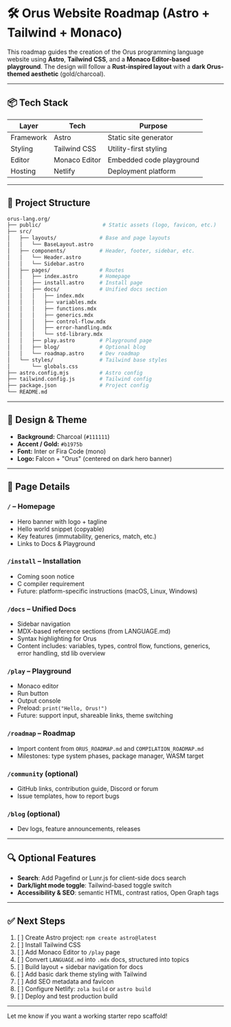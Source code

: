 # 🛠️ Orus Website Roadmap (Astro + Tailwind + Monaco)

This roadmap guides the creation of the Orus programming language website using **Astro**, **Tailwind CSS**, and a **Monaco Editor-based playground**. The design will follow a **Rust-inspired layout** with a **dark Orus-themed aesthetic** (gold/charcoal).

---

## 📦 Tech Stack

| Layer     | Tech          | Purpose                  |
| --------- | ------------- | ------------------------ |
| Framework | Astro         | Static site generator    |
| Styling   | Tailwind CSS  | Utility-first styling    |
| Editor    | Monaco Editor | Embedded code playground |
| Hosting   | Netlify       | Deployment platform      |

---

## 🧱 Project Structure

```bash
orus-lang.org/
├── public/                    # Static assets (logo, favicon, etc.)
├── src/
│   ├── layouts/              # Base and page layouts
│   │   └── BaseLayout.astro
│   ├── components/           # Header, footer, sidebar, etc.
│   │   └── Header.astro
│   │   └── Sidebar.astro
│   ├── pages/                # Routes
│   │   ├── index.astro       # Homepage
│   │   ├── install.astro     # Install page
│   │   ├── docs/             # Unified docs section
│   │   │   ├── index.mdx
│   │   │   ├── variables.mdx
│   │   │   ├── functions.mdx
│   │   │   ├── generics.mdx
│   │   │   ├── control-flow.mdx
│   │   │   ├── error-handling.mdx
│   │   │   └── std-library.mdx
│   │   ├── play.astro        # Playground page
│   │   ├── blog/             # Optional blog
│   │   └── roadmap.astro     # Dev roadmap
│   └── styles/               # Tailwind base styles
│       └── globals.css
├── astro.config.mjs          # Astro config
├── tailwind.config.js        # Tailwind config
├── package.json              # Project config
└── README.md
```

---

## 🎨 Design & Theme

* **Background:** Charcoal (`#111111`)
* **Accent / Gold:** `#b1975b`
* **Font:** Inter or Fira Code (mono)
* **Logo:** Falcon + "Orus" (centered on dark hero banner)

---

## 📄 Page Details

### `/` – Homepage

* Hero banner with logo + tagline
* Hello world snippet (copyable)
* Key features (immutability, generics, match, etc.)
* Links to Docs & Playground

### `/install` – Installation

* Coming soon notice
* C compiler requirement
* Future: platform-specific instructions (macOS, Linux, Windows)

### `/docs` – Unified Docs

* Sidebar navigation
* MDX-based reference sections (from LANGUAGE.md)
* Syntax highlighting for Orus
* Content includes: variables, types, control flow, functions, generics, error handling, std lib overview

### `/play` – Playground

* Monaco editor
* Run button
* Output console
* Preload: `print("Hello, Orus!")`
* Future: support input, shareable links, theme switching

### `/roadmap` – Roadmap

* Import content from `ORUS_ROADMAP.md` and `COMPILATION_ROADMAP.md`
* Milestones: type system phases, package manager, WASM target

### `/community` (optional)

* GitHub links, contribution guide, Discord or forum
* Issue templates, how to report bugs

### `/blog` (optional)

* Dev logs, feature announcements, releases

---

## 🔍 Optional Features

* **Search**: Add Pagefind or Lunr.js for client-side docs search
* **Dark/light mode toggle**: Tailwind-based toggle switch
* **Accessibility & SEO**: semantic HTML, contrast ratios, Open Graph tags

---

## ✅ Next Steps

1. [ ] Create Astro project: `npm create astro@latest`
2. [ ] Install Tailwind CSS
3. [ ] Add Monaco Editor to `/play` page
4. [ ] Convert `LANGUAGE.md` into `.mdx` docs, structured into topics
5. [ ] Build layout + sidebar navigation for docs
6. [ ] Add basic dark theme styling with Tailwind
7. [ ] Add SEO metadata and favicon
8. [ ] Configure Netlify: `zola build` or `astro build`
9. [ ] Deploy and test production build

---

Let me know if you want a working starter repo scaffold!
